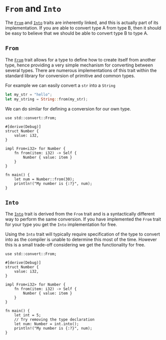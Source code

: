 # `From` and `Into`

The [`From`] and [`Into`] traits are inherently linked, and this is actually part of
its implementation. If you are able to convert type A from type B, then it
should be easy to believe that we should be able to convert type B to type A.

## `From`

The [`From`] trait allows for a type to define how to create itself from another
type, hence providing a very simple mechanism for converting between several
types. There are numerous implementations of this trait within the standard
library for conversion of primitive and common types.

For example we can easily convert a `str` into a `String`

```rust
let my_str = "hello";
let my_string = String::from(my_str);
```

We can do similar for defining a conversion for our own type.

```rust,editable
use std::convert::From;

#[derive(Debug)]
struct Number {
    value: i32,
}

impl From<i32> for Number {
    fn from(item: i32) -> Self {
        Number { value: item }
    }
}

fn main() {
    let num = Number::from(30);
    println!("My number is {:?}", num);
}
```

## `Into`

The [`Into`] trait is derived from the `From` trait and is a syntactically
different way to perform the same conversion. If you have implemented the `From`
trait for your type you get the `Into` implementation for free.

Using the `Into` trait will typically require specification of the type to
convert into as the compiler is unable to determine this most of the time.
However this is a small trade-off considering we get the functionality for free.

```rust,editable
use std::convert::From;

#[derive(Debug)]
struct Number {
    value: i32,
}

impl From<i32> for Number {
    fn from(item: i32) -> Self {
        Number { value: item }
    }
}

fn main() {
    let int = 5;
    // Try removing the type declaration
    let num: Number = int.into();
    println!("My number is {:?}", num);
}
```

[`From`]: https://doc.rust-lang.org/std/convert/trait.From.html
[`Into`]: https://doc.rust-lang.org/std/convert/trait.Into.html
